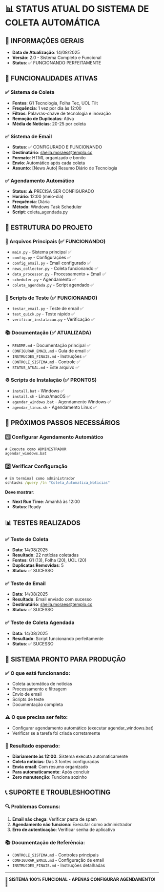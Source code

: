 # 📊 STATUS ATUAL DO SISTEMA DE COLETA AUTOMÁTICA

## 🎯 **INFORMAÇÕES GERAIS**
- **Data de Atualização**: 14/08/2025
- **Versão**: 2.0 - Sistema Completo e Funcional
- **Status**: ✅ FUNCIONANDO PERFEITAMENTE

## 🚀 **FUNCIONALIDADES ATIVAS**

### **✅ Sistema de Coleta**
- **Fontes**: G1 Tecnologia, Folha Tec, UOL Tilt
- **Frequência**: 1 vez por dia às 12:00
- **Filtros**: Palavras-chave de tecnologia e inovação
- **Remoção de Duplicatas**: Ativa
- **Média de Notícias**: 20-25 por coleta

### **✅ Sistema de Email**
- **Status**: ✅ CONFIGURADO E FUNCIONANDO
- **Destinatário**: sheila.moraes@templo.cc
- **Formato**: HTML organizado e bonito
- **Envio**: Automático após cada coleta
- **Assunto**: [News Auto] Resumo Diário de Tecnologia

### **✅ Agendamento Automático**
- **Status**: ⚠️ PRECISA SER CONFIGURADO
- **Horário**: 12:00 (meio-dia)
- **Frequência**: Diária
- **Método**: Windows Task Scheduler
- **Script**: coleta_agendada.py

## 📁 **ESTRUTURA DO PROJETO**

### **📄 Arquivos Principais (✅ FUNCIONANDO)**
- `main.py` - Sistema principal ✅
- `config.py` - Configurações ✅
- `config_email.py` - Email configurado ✅
- `news_collector.py` - Coleta funcionando ✅
- `data_processor.py` - Processamento + Email ✅
- `scheduler.py` - Agendamento ✅
- `coleta_agendada.py` - Script agendado ✅

### **🧪 Scripts de Teste (✅ FUNCIONANDO)**
- `testar_email.py` - Teste de email ✅
- `test_quick.py` - Teste rápido ✅
- `verificar_instalacao.py` - Verificação ✅

### **📚 Documentação (✅ ATUALIZADA)**
- `README.md` - Documentação principal ✅
- `CONFIGURAR_EMAIL.md` - Guia de email ✅
- `INSTRUCOES_FINAIS.md` - Instruções ✅
- `CONTROLE_SISTEMA.md` - Controle ✅
- `STATUS_ATUAL.md` - Este arquivo ✅

### **⚙️ Scripts de Instalação (✅ PRONTOS)**
- `install.bat` - Windows ✅
- `install.sh` - Linux/macOS ✅
- `agendar_windows.bat` - Agendamento Windows ✅
- `agendar_linux.sh` - Agendamento Linux ✅

## 🔧 **PRÓXIMOS PASSOS NECESSÁRIOS**

### **1️⃣ Configurar Agendamento Automático**
```cmd
# Execute como ADMINISTRADOR
agendar_windows.bat
```

### **2️⃣ Verificar Configuração**
```cmd
# Em terminal como administrador
schtasks /query /tn "Coleta_Automatica_Noticias"
```

**Deve mostrar:**
- **Next Run Time**: Amanhã às 12:00
- **Status**: Ready

## 📊 **TESTES REALIZADOS**

### **✅ Teste de Coleta**
- **Data**: 14/08/2025
- **Resultado**: 22 notícias coletadas
- **Fontes**: G1 (13), Folha (20), UOL (20)
- **Duplicatas Removidas**: 5
- **Status**: ✅ SUCESSO

### **✅ Teste de Email**
- **Data**: 14/08/2025
- **Resultado**: Email enviado com sucesso
- **Destinatário**: sheila.moraes@templo.cc
- **Status**: ✅ SUCESSO

### **✅ Teste de Coleta Agendada**
- **Data**: 14/08/2025
- **Resultado**: Script funcionando perfeitamente
- **Status**: ✅ SUCESSO

## 🎉 **SISTEMA PRONTO PARA PRODUÇÃO**

### **✅ O que está funcionando:**
- Coleta automática de notícias
- Processamento e filtragem
- Envio de email
- Scripts de teste
- Documentação completa

### **⚠️ O que precisa ser feito:**
- Configurar agendamento automático (executar agendar_windows.bat)
- Verificar se a tarefa foi criada corretamente

### **🚀 Resultado esperado:**
- **Diariamente às 12:00**: Sistema executa automaticamente
- **Coleta notícias**: Das 3 fontes configuradas
- **Envia email**: Com resumo organizado
- **Para automaticamente**: Após concluir
- **Zero manutenção**: Funciona sozinho

## 📞 **SUPORTE E TROUBLESHOOTING**

### **🔍 Problemas Comuns:**
1. **Email não chega**: Verificar pasta de spam
2. **Agendamento não funciona**: Executar como administrador
3. **Erro de autenticação**: Verificar senha de aplicativo

### **📚 Documentação de Referência:**
- `CONTROLE_SISTEMA.md` - Controles principais
- `CONFIGURAR_EMAIL.md` - Configuração de email
- `INSTRUCOES_FINAIS.md` - Instruções detalhadas

---

**🎯 SISTEMA 100% FUNCIONAL - APENAS CONFIGURAR AGENDAMENTO!** 🚀

